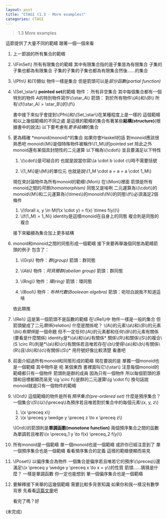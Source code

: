 ```yaml
---
layout: post
title: "CTAGI (1.3 - More examples)"
categories: CTAGI
---
```


> 1.3 More examples

這節提供了大量不同的範疇
跟著一個一個來看

1. 上一節說的所有集合的範疇

2. \\(FinSet\\)
   所有有限集合的範疇
   其中有限集合指的是子集皆為有限集合
   子集的子集也都為有限集合
   子集的子集的子集也都為有限集合然後......的集合

3. \\(Pfn\\)
   和(1)類似
   物件一樣是集合
   但是箭頭可以是*部分函數(partial function)*

4. \\(Set_\star\\)
   **pointed set**的範疇
   物件：
   所有非空集合
   其中每個集合都有一個特別的物件
   A的特別物件寫作\\(\star_A\\)
   箭頭：
   對於所有物件\\(A\\)和\\(B\\)
   所有\\(f(\star_A) = \star_B\\)的\\(f\\)

   書中接下來似乎會提到\\(Pfn\\)和\\(Set_\star\\)在某種程度上是一樣的
   這個範疇和以上幾個範疇的不同之處
   是這樣的範疇的集合有著某些**結構(structure)**(根據書中的說法)
   以下要考慮有*更多結構*的集合

5. 更為精確
   *monoid(monoid)*的集合
   如果你會Haskell的話
   對monoid應該很熟悉吧
   monoid\\(M\\)是個特殊物件被稱作\\(1_M\\)的pointed set
   除此之外monoid還有某個具封閉性的二元運算
   以下稱為\\(\cdot\\)
   並且要滿足以下特性

   1. \\(\cdot\\)是可結合的
      也就是說當你寫\\(a \cdot b \cdot c\\)時不需要括號

   2. \\(1_M\\)是\\(M\\)的單位元
      也就是說\\(1_M \cdot a = a = a \cdot 1_M\\)

   現在來討論物件為所有monoid的範疇\\(Mon\\)
   在\\(Mon\\)裡面
   箭頭是所有monoid之間的*同態(homomorphism)*
   同態又是啥咧
   二元運算為\\(\cdot\\)的monoid\\(M\\)和二元運算為\\(\times\\)的monoid\\(N\\)的同態\\(f\\)必須滿足2個條件
   1. \\(\forall x, y \in M(f(x \cdot y) = f(x) \times f(y))\\)
   2. \\(f(1_M) = 1_N\\)
   identity是這樣monoid在自身上的同態
   複合則是同態的複合

   接下來繼續為集合加上更多結構

6. monoid和monoid之間的同態形成一個範疇
   接下來要再舉幾個同態為範疇箭頭的例子
   包含了：

   1. \\(Grp\\)
      物件：*群(group)*
      箭頭：群同態

   2. \\(Ab\\)
      物件：*阿貝爾群(abelian group)*
      箭頭：群同態

   3. \\(Rng\\)
      物件：*環(ring)*
      箭頭：環同態

   4. \\(Bool\\)
      物件：*布林代數(Booleean algebra)*
      箭頭：呃坦白說我不知道這啥

   依此類推

7. \\(Rel\\)
   這是第一個箭頭不是函數的範疇
   在\\(Rel\\)中
   物件一樣是一般的集合
   但箭頭變成了二元*關係(relation)*
   什麼是關係呢？
   \\(A\\)的元素\\(a\\)和\\(B\\)的元素\\(b\\)*有關係*是一個命題
   但不一定任何\\(A\\)的元素都和任何\\(B\\)的元素有關係(要看是什麼關係)
   identity是*\\(a\\)和\\(a\\)有關係*
   關係\\(R\\)和關係\\(S\\)的複合\\(S \circ R\\)則是*\\(a\\)和\\(c\\)有關係若且唯若存在\\(b\\)使得\\(a\\)和\\(b\\)有關係\\(R\\)且\\(b\\)和\\(c\\)有關係\\(S\\)*
   用符號好像比較清楚
   看書吧

8. 前面介紹過所有monoid和同態形成的範疇
   現在要說的是
   單獨一個monoid也是一個範疇
   其中物件是 呃 某個東西
   書裡面叫它\\(\star\\)
   注意每個monoid的範疇都只有一個物件
   箭頭則是群的成員
   因為只有一個物件
   所以每個箭頭的源頭和目標都顯而易見
   \\(g \circ f\\)是群的二元運算\\(g \cdot f\\)
   換句話說
   monoid就是只有一個物件的範疇

9. \\(Ord\\)
   這個範疇的物件是所有*預序集合(pre-ordered set)*
   什麼是預序集合？
   一個集合\\(S\\)以\\(\preceq\\)為預序若且唯若對於集合中的每個元素\\(x, y, z\\)

   1. \\(x \preceq x\\)
   2. \\(x \preceq y \wedge y \preceq z \to x \preceq z\\)

   \\(Ord\\)的箭頭則是**單調函數(monotone function)**
   兩個預序集合之間的函數為單調若且唯若\\(x \preceq_1 y \to f(x) \preceq_2 f(y)\\)

10. 所有monoid是一個範疇
    單一個monoid也是一個範疇
    或許你已經注意到了
    單一個預序集合也是一個範疇
    看看預序集合的定義
    這樣的範疇便顯而易見

11. \\(Poset\\)
    以偏序集合為物件
    一個集合是偏序若且唯若它的預序\\(\preceq\\)還滿足\\(x \preceq y \wedge y \preceq x \to x = y\\)的性質
    箭頭......猜猜是什麼？
    一樣是單調函數
    你一定也能想到
    單一個偏序集合也是一個範疇

12. 要解釋接下來舉的這幾個範疇
    需要比較多背景知識
    如果你和我一樣沒有數學背景
    先看看[這篇文章](http://mmdays.com/2008/02/08/open_set/)吧

    看完了嗎？好


(未完成)
